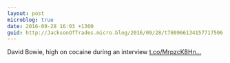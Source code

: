 ```yaml
---
layout: post
microblog: true
date: 2016-09-28 16:03 +1300
guid: http://JacksonOfTrades.micro.blog/2016/09/28/t780966134157717506.html
---
```

David Bowie, high on cocaine during an interview [t.co/MrpzcK8Hn...](https://t.co/MrpzcK8HnN)
